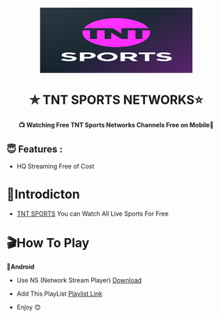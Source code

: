 <p align="center"><img src="https://raw.githubusercontent.com/freedishbhai/TNT-Sports-Channels-Links-Headers/refs/heads/main/images/logo.png" width="350" height="150"></p>

<h1 align='center'>✯ TNT SPORTS NETWORKS⭐</h1>


<h4 align='center'>📺 Watching Free TNT Sports Networks Channels Free on Mobile📱

<h2>😇 Features :</h2>

- HQ Streaming Free of Cost <br>

# 📒Introdicton 
* [TNT SPORTS](https://play.google.com/store/apps/details?id=com.bt.btsport) You can Watch All Live Sports For Free



# 🎬How To Play
**📱Android**
* Use NS (Network Stream Player) [Download](https://play.google.com/store/apps/details?id=com.genuine.leone)
* Add This PlayList [Playlist Link](https://raw.githubusercontent.com/byte-capsule/TSports-m3u8-Grabber/main/NS_Player_Tsports_live.m3u)
  
*  Enjoy 😊
 

 
